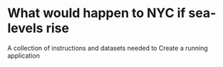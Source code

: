 What would happen to NYC if sea-levels rise
== 

A collection of instructions and datasets needed to Create a running application

